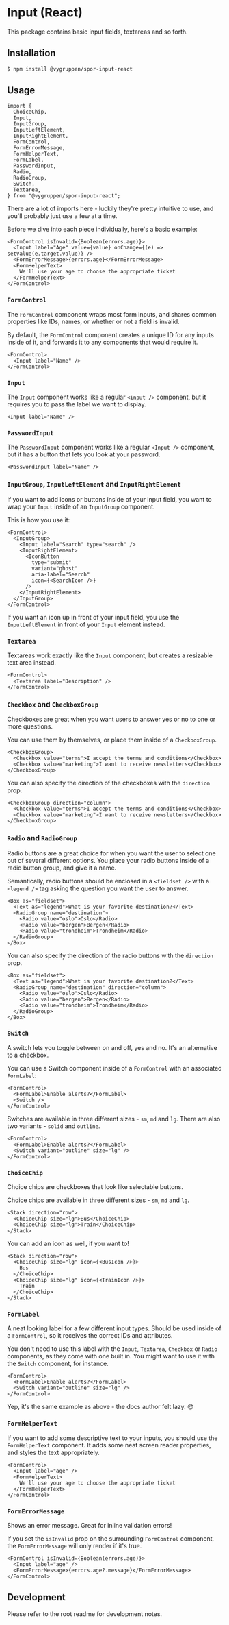 # Input (React)

This package contains basic input fields, textareas and so forth.

## Installation

```bash
$ npm install @vygruppen/spor-input-react
```

## Usage

```tsx
import {
  ChoiceChip,
  Input,
  InputGroup,
  InputLeftElement,
  InputRightElement,
  FormControl,
  FormErrorMessage,
  FormHelperText,
  FormLabel,
  PasswordInput,
  Radio,
  RadioGroup,
  Switch,
  Textarea,
} from "@vygruppen/spor-input-react";
```

There are a lot of imports here - luckily they're pretty intuitive to use, and you'll probably just use a few at a time.

Before we dive into each piece individually, here's a basic example:

```tsx
<FormControl isInvalid={Boolean(errors.age)}>
  <Input label="Age" value={value} onChange={(e) => setValue(e.target.value)} />
  <FormErrorMessage>{errors.age}</FormErrorMessage>
  <FormHelperText>
    We'll use your age to choose the appropriate ticket
  </FormHelperText>
</FormControl>
```

### `FormControl`

The `FormControl` component wraps most form inputs, and shares common properties like IDs, names, or whether or not a field is invalid.

By default, the `FormControl` component creates a unique ID for any inputs inside of it, and forwards it to any components that would require it.

```tsx
<FormControl>
  <Input label="Name" />
</FormControl>
```

### `Input`

The `Input` component works like a regular `<input />` component, but it requires you to pass the label we want to display.

```tsx
<Input label="Name" />
```

### `PasswordInput`

The `PasswordInput` component works like a regular `<Input />` component, but it has a button that lets you look at your password.

```tsx
<PasswordInput label="Name" />
```

### `InputGroup`, `InputLeftElement` and `InputRightElement`

If you want to add icons or buttons inside of your input field, you want to wrap your `Input` inside of an `InputGroup` component.

This is how you use it:

```tsx
<FormControl>
  <InputGroup>
    <Input label="Search" type="search" />
    <InputRightElement>
      <IconButton
        type="submit"
        variant="ghost"
        aria-label="Search"
        icon={<SearchIcon />}
      />
    </InputRightElement>
  </InputGroup>
</FormControl>
```

If you want an icon up in front of your input field, you use the `InputLeftElement` in front of your `Input` element instead.

### `Textarea`

Textareas work exactly like the `Input` component, but creates a resizable text area instead.

```tsx
<FormControl>
  <Textarea label="Description" />
</FormControl>
```

### `Checkbox` and `CheckboxGroup`

Checkboxes are great when you want users to answer yes or no to one or more questions.

You can use them by themselves, or place them inside of a `CheckboxGroup`.

```tsx
<CheckboxGroup>
  <Checkbox value="terms">I accept the terms and conditions</Checkbox>
  <Checkbox value="marketing">I want to receive newsletters</Checkbox>
</CheckboxGroup>
```

You can also specify the direction of the checkboxes with the `direction` prop.

```tsx
<CheckboxGroup direction="column">
  <Checkbox value="terms">I accept the terms and conditions</Checkbox>
  <Checkbox value="marketing">I want to receive newsletters</Checkbox>
</CheckboxGroup>
```

### `Radio` and `RadioGroup`

Radio buttons are a great choice for when you want the user to select one out of several different options. You place your radio buttons inside of a radio button group, and give it a name.

Semantically, radio buttons should be enclosed in a `<fieldset />` with a `<legend />` tag asking the question you want the user to answer.

```tsx
<Box as="fieldset">
  <Text as="legend">What is your favorite destination?</Text>
  <RadioGroup name="destination">
    <Radio value="oslo">Oslo</Radio>
    <Radio value="bergen">Bergen</Radio>
    <Radio value="trondheim">Trondheim</Radio>
  </RadioGroup>
</Box>
```

You can also specify the direction of the radio buttons with the `direction` prop.

```tsx
<Box as="fieldset">
  <Text as="legend">What is your favorite destination?</Text>
  <RadioGroup name="destination" direction="column">
    <Radio value="oslo">Oslo</Radio>
    <Radio value="bergen">Bergen</Radio>
    <Radio value="trondheim">Trondheim</Radio>
  </RadioGroup>
</Box>
```

### `Switch`

A switch lets you toggle between on and off, yes and no. It's an alternative to a checkbox.

You can use a Switch component inside of a `FormControl` with an associated `FormLabel`:

```tsx
<FormControl>
  <FormLabel>Enable alerts?</FormLabel>
  <Switch />
</FormControl>
```

Switches are available in three different sizes - `sm`, `md` and `lg`. There are also two variants - `solid` and `outline`.

```tsx
<FormControl>
  <FormLabel>Enable alerts?</FormLabel>
  <Switch variant="outline" size="lg" />
</FormControl>
```

### `ChoiceChip`

Choice chips are checkboxes that look like selectable buttons.

Choice chips are available in three different sizes - `sm`, `md` and `lg`.

```tsx
<Stack direction="row">
  <ChoiceChip size="lg">Bus</ChoiceChip>
  <ChoiceChip size="lg">Train</ChoiceChip>
</Stack>
```

You can add an icon as well, if you want to!

```tsx
<Stack direction="row">
  <ChoiceChip size="lg" icon={<BusIcon />}>
    Bus
  </ChoiceChip>
  <ChoiceChip size="lg" icon={<TrainIcon />}>
    Train
  </ChoiceChip>
</Stack>
```

### `FormLabel`

A neat looking label for a few different input types. Should be used inside of a `FormControl`, so it receives the correct IDs and attributes.

You don't need to use this label with the `Input`, `Textarea`, `Checkbox` or `Radio` components, as they come with one built in. You might want to use it with the `Switch` component, for instance.

```tsx
<FormControl>
  <FormLabel>Enable alerts?</FormLabel>
  <Switch variant="outline" size="lg" />
</FormControl>
```

Yep, it's the same example as above - the docs author felt lazy. 😎

### `FormHelperText`

If you want to add some descriptive text to your inputs, you should use the `FormHelperText` component. It adds some neat screen reader properties, and styles the text appropriately.

```tsx
<FormControl>
  <Input label="age" />
  <FormHelperText>
    We'll use your age to choose the appropriate ticket
  </FormHelperText>
</FormControl>
```

### `FormErrorMessage`

Shows an error message. Great for inline validation errors!

If you set the `isInvalid` prop on the surrounding `FormControl` component, the `FormErrorMessage` will only render if it's true.

```tsx
<FormControl isInvalid={Boolean(errors.age)}>
  <Input label="age" />
  <FormErrorMessage>{errors.age?.message}</FormErrorMessage>
</FormControl>
```

## Development

Please refer to the root readme for development notes.

```

```
